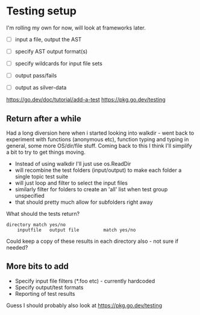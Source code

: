 Testing setup
=============


I'm rolling my own for now, will look at frameworks later.


- [ ] input a file, output the AST
- [ ] specify AST output format(s)
- [ ] specify wildcards for input file sets
- [ ] output pass/fails
- [ ] output as silver-data


https://go.dev/doc/tutorial/add-a-test
https://pkg.go.dev/testing


Return after a while
--------------------

Had a long diversion here when i started looking into walkdir - went back to experiment with functions (anonymous etc), function typing and typing in general, some more OS/dir/file stuff.
Coming back to this I think I'll simplify a bit to try to get things moving.

* Instead of using walkdir I'll just use os.ReadDir
* will recombine the test folders (input/output) to make each folder a single topic test suite
* will just loop and filter to select the input files
* similarly filter for folders to create an 'all' list when test group unspecified
* that should pretty much allow for subfolders right away

What should the tests return?

	directory match yes/no
		inputfile	output file			match yes/no

Could keep a copy of these results in each directory also - not sure if needed?


More bits to add
----------------
* Specify input file filters (*.foo etc) - currently hardcoded
* Specify output/test formats
* Reporting of test results

Guess I should probably also look at https://pkg.go.dev/testing



